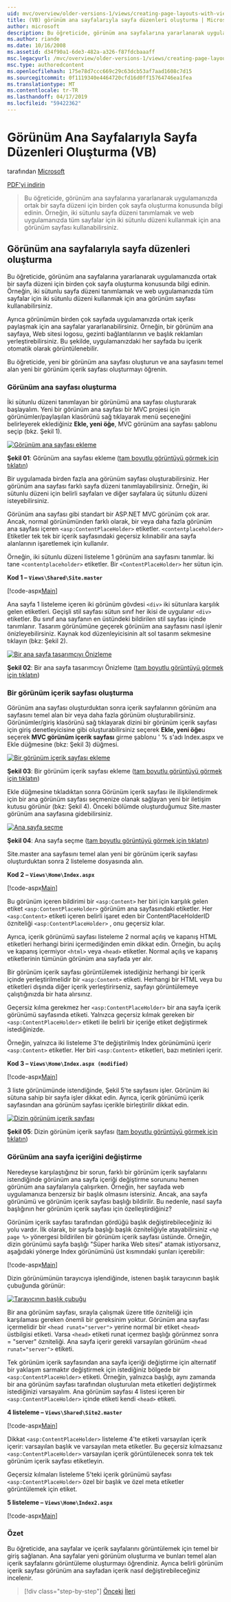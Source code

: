 ```yaml
---
uid: mvc/overview/older-versions-1/views/creating-page-layouts-with-view-master-pages-vb
title: (VB) görünüm ana sayfalarıyla sayfa düzenleri oluşturma | Microsoft Docs
author: microsoft
description: Bu öğreticide, görünüm ana sayfalarına yararlanarak uygulamanızda ortak bir sayfa düzeni için birden çok sayfa oluşturma konusunda bilgi edinin. Kullanabileceğiniz bir...
ms.author: riande
ms.date: 10/16/2008
ms.assetid: d34f90a1-6de3-482a-a326-f87fdcbaaaff
msc.legacyurl: /mvc/overview/older-versions-1/views/creating-page-layouts-with-view-master-pages-vb
msc.type: authoredcontent
ms.openlocfilehash: 175e78d7ccc669c29c63dcb53af7aad1608c7d15
ms.sourcegitcommit: 0f1119340e4464720cfd16d0ff15764746ea1fea
ms.translationtype: MT
ms.contentlocale: tr-TR
ms.lasthandoff: 04/17/2019
ms.locfileid: "59422362"
---
```

# <a name="creating-page-layouts-with-view-master-pages-vb"></a>Görünüm Ana Sayfalarıyla Sayfa Düzenleri Oluşturma (VB)

tarafından [Microsoft](https://github.com/microsoft)

[PDF'yi indirin](http://download.microsoft.com/download/e/f/3/ef3f2ff6-7424-48f7-bdaa-180ef64c3490/ASPNET_MVC_Tutorial_12_VB.pdf)

> Bu öğreticide, görünüm ana sayfalarına yararlanarak uygulamanızda ortak bir sayfa düzeni için birden çok sayfa oluşturma konusunda bilgi edinin. Örneğin, iki sütunlu sayfa düzeni tanımlamak ve web uygulamanızda tüm sayfalar için iki sütunlu düzeni kullanmak için ana görünüm sayfası kullanabilirsiniz.


## <a name="creating-page-layouts-with-view-master-pages"></a>Görünüm ana sayfalarıyla sayfa düzenleri oluşturma

Bu öğreticide, görünüm ana sayfalarına yararlanarak uygulamanızda ortak bir sayfa düzeni için birden çok sayfa oluşturma konusunda bilgi edinin. Örneğin, iki sütunlu sayfa düzeni tanımlamak ve web uygulamanızda tüm sayfalar için iki sütunlu düzeni kullanmak için ana görünüm sayfası kullanabilirsiniz.

Ayrıca görünümün birden çok sayfada uygulamanızda ortak içerik paylaşmak için ana sayfalar yararlanabilirsiniz. Örneğin, bir görünüm ana sayfaya, Web sitesi logosu, gezinti bağlantılarının ve başlık reklamları yerleştirebilirsiniz. Bu şekilde, uygulamanızdaki her sayfada bu içerik otomatik olarak görüntülenebilir.

Bu öğreticide, yeni bir görünüm ana sayfası oluşturun ve ana sayfasını temel alan yeni bir görünüm içerik sayfası oluşturmayı öğrenin.

### <a name="creating-a-view-master-page"></a>Görünüm ana sayfası oluşturma

İki sütunlu düzeni tanımlayan bir görünümü ana sayfası oluşturarak başlayalım. Yeni bir görünüm ana sayfası bir MVC projesi için görünümler/paylaşılan klasörünü sağ tıklayarak menü seçeneğini belirleyerek eklediğiniz **Ekle, yeni öğe**, MVC görünüm ana sayfası şablonu seçip (bkz. Şekil 1).


[![Görünüm ana sayfası ekleme](creating-page-layouts-with-view-master-pages-vb/_static/image2.png)](creating-page-layouts-with-view-master-pages-vb/_static/image1.png)

**Şekil 01**: Görünüm ana sayfası ekleme ([tam boyutlu görüntüyü görmek için tıklatın](creating-page-layouts-with-view-master-pages-vb/_static/image3.png))


Bir uygulamada birden fazla ana görünüm sayfası oluşturabilirsiniz. Her görünüm ana sayfası farklı sayfa düzeni tanımlayabilirsiniz. Örneğin, iki sütunlu düzeni için belirli sayfaları ve diğer sayfalara üç sütunlu düzeni isteyebilirsiniz.

Görünüm ana sayfası gibi standart bir ASP.NET MVC görünüm çok arar. Ancak, normal görünümünden farklı olarak, bir veya daha fazla görünüm ana sayfası içeren `<asp:ContentPlaceHolder>` etiketler. `<contentplaceholder>` Etiketler tek tek bir içerik sayfasındaki geçersiz kılınabilir ana sayfa alanlarının işaretlemek için kullanılır.

Örneğin, iki sütunlu düzeni listeleme 1 görünüm ana sayfasını tanımlar. İki tane `<contentplaceholder>` etiketler. Bir `<ContentPlaceHolder>` her sütun için.

**Kod 1 – `Views\Shared\Site.master`**

[!code-aspx[Main](creating-page-layouts-with-view-master-pages-vb/samples/sample1.aspx)]

Ana sayfa 1 listeleme içeren iki görünüm gövdesi `<div>` iki sütunlara karşılık gelen etiketleri. Geçişli stil sayfası sütun sınıf her ikisi de uygulanır `<div>` etiketler. Bu sınıf ana sayfanın en üstündeki bildirilen stil sayfası içinde tanımlanır. Tasarım görünümüne geçerek görünüm ana sayfasını nasıl işlenir önizleyebilirsiniz. Kaynak kod düzenleyicisinin alt sol tasarım sekmesine tıklayın (bkz: Şekil 2).


[![Bir ana sayfa tasarımcıyı Önizleme](creating-page-layouts-with-view-master-pages-vb/_static/image5.png)](creating-page-layouts-with-view-master-pages-vb/_static/image4.png)

**Şekil 02**: Bir ana sayfa tasarımcıyı Önizleme ([tam boyutlu görüntüyü görmek için tıklatın](creating-page-layouts-with-view-master-pages-vb/_static/image6.png))


### <a name="creating-a-view-content-page"></a>Bir görünüm içerik sayfası oluşturma

Görünüm ana sayfası oluşturduktan sonra içerik sayfalarının görünüm ana sayfasını temel alan bir veya daha fazla görünüm oluşturabilirsiniz. Görünümler/giriş klasörünü sağ tıklayarak dizini bir görünüm içerik sayfası için giriş denetleyicisine gibi oluşturabilirsiniz seçerek **Ekle, yeni öğe**u seçerek **MVC görünüm içerik sayfası** girme şablonu ' % s'adı Index.aspx ve Ekle düğmesine (bkz: Şekil 3) düğmesi.


[![Bir görünüm içerik sayfası ekleme](creating-page-layouts-with-view-master-pages-vb/_static/image8.png)](creating-page-layouts-with-view-master-pages-vb/_static/image7.png)

**Şekil 03**: Bir görünüm içerik sayfası ekleme ([tam boyutlu görüntüyü görmek için tıklatın](creating-page-layouts-with-view-master-pages-vb/_static/image9.png))


Ekle düğmesine tıkladıktan sonra Görünüm içerik sayfası ile ilişkilendirmek için bir ana görünüm sayfası seçmenize olanak sağlayan yeni bir iletişim kutusu görünür (bkz: Şekil 4). Önceki bölümde oluşturduğumuz Site.master görünüm ana sayfasına gidebilirsiniz.


[![Ana sayfa seçme](creating-page-layouts-with-view-master-pages-vb/_static/image11.png)](creating-page-layouts-with-view-master-pages-vb/_static/image10.png)

**Şekil 04**: Ana sayfa seçme ([tam boyutlu görüntüyü görmek için tıklatın](creating-page-layouts-with-view-master-pages-vb/_static/image12.png))


Site.master ana sayfasını temel alan yeni bir görünüm içerik sayfası oluşturduktan sonra 2 listeleme dosyasında alın.

**Kod 2 – `Views\Home\Index.aspx`**

[!code-aspx[Main](creating-page-layouts-with-view-master-pages-vb/samples/sample2.aspx)]

Bu görünüm içeren bildirimi bir `<asp:Content>` her biri için karşılık gelen etiket `<asp:ContentPlaceHolder>` görünüm ana sayfasındaki etiketler. Her `<asp:Content>` etiketi içeren belirli işaret eden bir ContentPlaceHolderID özniteliği `<asp:ContentPlaceHolder>` , onu geçersiz kılar.

Ayrıca, içerik görünümü sayfası listeleme 2 normal açılış ve kapanış HTML etiketleri herhangi birini içermediğinden emin dikkat edin. Örneğin, bu açılış ve kapanış içermiyor `<html>` veya `<head>` etiketler. Normal açılış ve kapanış etiketlerinin tümünün görünüm ana sayfada yer alır.

Bir görünüm içerik sayfası görüntülemek istediğiniz herhangi bir içerik içinde yerleştirilmelidir bir `<asp:Content>` etiketi. Herhangi bir HTML veya bu etiketleri dışında diğer içerik yerleştirirseniz, sayfayı görüntülemeye çalıştığınızda bir hata alırsınız.

Geçersiz kılma gerekmez her `<asp:ContentPlaceHolder>` bir ana sayfa içerik görünümü sayfasında etiketi. Yalnızca geçersiz kılmak gereken bir `<asp:ContentPlaceHolder>` etiketi ile belirli bir içeriğe etiket değiştirmek istediğinizde.

Örneğin, yalnızca iki listeleme 3'te değiştirilmiş Index görünümünü içerir `<asp:Content>` etiketler. Her biri `<asp:Content>` etiketleri, bazı metinleri içerir.

**Kod 3 – `Views\Home\Index.aspx (modified)`**

[!code-aspx[Main](creating-page-layouts-with-view-master-pages-vb/samples/sample3.aspx)]

3 liste görünümünde istendiğinde, Şekil 5'te sayfasını işler. Görünüm iki sütuna sahip bir sayfa işler dikkat edin. Ayrıca, içerik görünümü içerik sayfasından ana görünüm sayfası içerikle birleştirilir dikkat edin.


[![Dizin görünüm içerik sayfası](creating-page-layouts-with-view-master-pages-vb/_static/image14.png)](creating-page-layouts-with-view-master-pages-vb/_static/image13.png)

**Şekil 05**: Dizin görünüm içerik sayfası ([tam boyutlu görüntüyü görmek için tıklatın](creating-page-layouts-with-view-master-pages-vb/_static/image15.png))


### <a name="modifying-view-master-page-content"></a>Görünüm ana sayfa içeriğini değiştirme

Neredeyse karşılaştığınız bir sorun, farklı bir görünüm içerik sayfalarını istendiğinde görünüm ana sayfa içeriği değiştirme sorununu hemen görünüm ana sayfalarıyla çalışırken. Örneğin, her sayfada web uygulamanıza benzersiz bir başlık olmasını istersiniz. Ancak, ana sayfa görünümü ve görünüm içerik sayfası başlığı bildirilir. Bu nedenle, nasıl sayfa başlığının her görünüm içerik sayfası için özelleştirdiğiniz?

Görünüm içerik sayfası tarafından gördüğü başlık değiştirebileceğiniz iki yolu vardır. İlk olarak, bir sayfa başlığı başlık özniteliğiyle atayabilirsiniz `<%@ page %>` yönergesi bildirilen bir görünüm içerik sayfası üstünde. Örneğin, dizin görünümü sayfa başlığı "Süper harika Web sitesi" atamak istiyorsanız, aşağıdaki yönerge Index görünümünü üst kısmındaki şunları içerebilir:

[!code-aspx[Main](creating-page-layouts-with-view-master-pages-vb/samples/sample4.aspx)]

Dizin görünümünün tarayıcıya işlendiğinde, istenen başlık tarayıcının başlık çubuğunda görünür:


[![Tarayıcının başlık çubuğu](creating-page-layouts-with-view-master-pages-vb/_static/image17.png)](creating-page-layouts-with-view-master-pages-vb/_static/image16.png)


Bir ana görünüm sayfası, sırayla çalışmak üzere title özniteliği için karşılaması gereken önemli bir gereksinim yoktur. Görünüm ana sayfası içermelidir bir `<head runat="server">` yerine normal bir etiket `<head>` üstbilgisi etiketi. Varsa `<head>` etiketi runat içermez başlığı görünmez sonra = "server" özniteliği. Ana sayfa içerir gerekli varsayılan görünüm `<head runat="server">` etiketi.

Tek görünüm içerik sayfasından ana sayfa içeriği değiştirme için alternatif bir yaklaşım sarmaktır değiştirmek için istediğiniz bölgede bir `<asp:ContentPlaceHolder>` etiketi. Örneğin, yalnızca başlığı, aynı zamanda bir ana görünüm sayfası tarafından oluşturulan meta etiketleri değiştirmek istediğinizi varsayalım. Ana görünüm sayfası 4 listesi içeren bir `<asp:ContentPlaceHolder>` içinde etiketi kendi `<head>` etiketi.

**4 listeleme – `Views\Shared\Site2.master`**

[!code-aspx[Main](creating-page-layouts-with-view-master-pages-vb/samples/sample5.aspx)]

Dikkat `<asp:ContentPlaceHolder>` listeleme 4'te etiketi varsayılan içerik içerir: varsayılan başlık ve varsayılan meta etiketler. Bu geçersiz kılmazsanız `<asp:ContentPlaceHolder>` varsayılan içerik görüntülenecek sonra tek tek görünüm içerik sayfası etiketleyin.

Geçersiz kılmaları listeleme 5'teki içerik görünümü sayfası `<asp:ContentPlaceHolder>` özel bir başlık ve özel meta etiketler görüntülemek için etiket.

**5 listeleme – `Views\Home\Index2.aspx`**

[!code-aspx[Main](creating-page-layouts-with-view-master-pages-vb/samples/sample6.aspx)]

### <a name="summary"></a>Özet

Bu öğreticide, ana sayfalar ve içerik sayfalarını görüntülemek için temel bir giriş sağlanan. Ana sayfalar yeni görünüm oluşturma ve bunları temel alan içerik sayfalarını görüntüleme oluşturmayı öğrendiniz. Ayrıca belirli görünüm içerik sayfası görünüm ana sayfadan içerik nasıl değiştirebileceğiniz incelenir.

> [!div class="step-by-step"]
> [Önceki](using-the-tagbuilder-class-to-build-html-helpers-vb.md)
> [İleri](passing-data-to-view-master-pages-vb.md)

